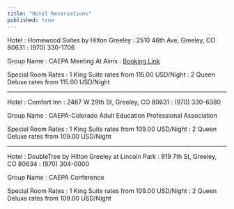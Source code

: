 ```yaml
---
title: "Hotel Reservations"
published: true
---
```


Hotel
: Homewood Suites by Hilton Greeley
: 2510 46th Ave, Greeley, CO 80631
: (970) 330-1706

Group Name
: CAEPA Meeting At Aims
: [Booking Link](https://secure3.hilton.com/en_US/hw/reservation/book.htm?inputModule=HOTEL&ctyhocn=GXYGRHW&spec_plan=CHWEPA&arrival=20191010&departure=20191012&cid=OM,WW,HILTONLINK,EN,DirectLink&fromId=HILTONLINKDIRECT)

Special Room Rates
: 1 King Suite rates from 115.00 USD/Night
: 2 Queen Deluxe rates from 115.00 USD/Night

---

Hotel
: Comfort Inn
: 2467 W 29th St, Greeley, CO 80631
: (970) 330-6380

Group Name
: CAEPA-Colorado Adult Education Professional Association

Special Room Rates
: 1 King Suite rates from 109.00 USD/Night
: 2 Queen Deluxe rates from 109.00 USD/Night

---

Hotel
: DoubleTree by Hilton Greeley at Lincoln Park
: 919 7th St, Greeley, CO 80634
: (970) 304-0000

Group Name
: CAEPA Conference

Special Room Rates
: 1 King Suite rates from 109.00 USD/Night
: 2 Queen Deluxe rates from 109.00 USD/Night

